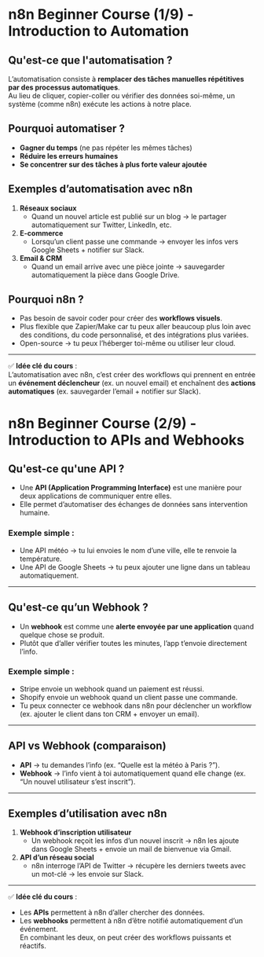 # n8n Beginner Course (1/9) - Introduction to Automation

## Qu'est-ce que l'automatisation ?
L’automatisation consiste à **remplacer des tâches manuelles répétitives par des processus automatiques**.  
Au lieu de cliquer, copier-coller ou vérifier des données soi-même, un système (comme n8n) exécute les actions à notre place.

## Pourquoi automatiser ?
- **Gagner du temps** (ne pas répéter les mêmes tâches)
- **Réduire les erreurs humaines**
- **Se concentrer sur des tâches à plus forte valeur ajoutée**

## Exemples d’automatisation avec n8n
1. **Réseaux sociaux**  
   - Quand un nouvel article est publié sur un blog → le partager automatiquement sur Twitter, LinkedIn, etc.
2. **E-commerce**  
   - Lorsqu’un client passe une commande → envoyer les infos vers Google Sheets + notifier sur Slack.
3. **Email & CRM**  
   - Quand un email arrive avec une pièce jointe → sauvegarder automatiquement la pièce dans Google Drive.

## Pourquoi n8n ?
- Pas besoin de savoir coder pour créer des **workflows visuels**.
- Plus flexible que Zapier/Make car tu peux aller beaucoup plus loin avec des conditions, du code personnalisé, et des intégrations plus variées.
- Open-source → tu peux l’héberger toi-même ou utiliser leur cloud.

---

✅ **Idée clé du cours** :  
L’automatisation avec n8n, c’est créer des workflows qui prennent en entrée un **événement déclencheur** (ex. un nouvel email) et enchaînent des **actions automatiques** (ex. sauvegarder l’email + notifier sur Slack).



# n8n Beginner Course (2/9) - Introduction to APIs and Webhooks

## Qu'est-ce qu'une API ?
- Une **API (Application Programming Interface)** est une manière pour deux applications de communiquer entre elles.  
- Elle permet d’automatiser des échanges de données sans intervention humaine.

### Exemple simple :
- Une API météo → tu lui envoies le nom d’une ville, elle te renvoie la température.  
- Une API de Google Sheets → tu peux ajouter une ligne dans un tableau automatiquement.

---

## Qu'est-ce qu’un Webhook ?
- Un **webhook** est comme une **alerte envoyée par une application** quand quelque chose se produit.  
- Plutôt que d’aller vérifier toutes les minutes, l’app t’envoie directement l’info.

### Exemple simple :
- Stripe envoie un webhook quand un paiement est réussi.  
- Shopify envoie un webhook quand un client passe une commande.  
- Tu peux connecter ce webhook dans n8n pour déclencher un workflow (ex. ajouter le client dans ton CRM + envoyer un email).

---

## API vs Webhook (comparaison)
- **API** → tu demandes l’info (ex. “Quelle est la météo à Paris ?”).  
- **Webhook** → l’info vient à toi automatiquement quand elle change (ex. “Un nouvel utilisateur s’est inscrit”).  

---

## Exemples d’utilisation avec n8n
1. **Webhook d’inscription utilisateur**  
   - Un webhook reçoit les infos d’un nouvel inscrit → n8n les ajoute dans Google Sheets + envoie un mail de bienvenue via Gmail.
2. **API d’un réseau social**  
   - n8n interroge l’API de Twitter → récupère les derniers tweets avec un mot-clé → les envoie sur Slack.

---

✅ **Idée clé du cours** :  
- Les **APIs** permettent à n8n d’aller chercher des données.  
- Les **webhooks** permettent à n8n d’être notifié automatiquement d’un événement.  
En combinant les deux, on peut créer des workflows puissants et réactifs.

